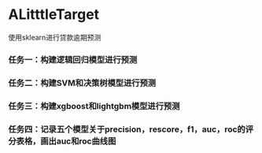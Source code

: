 # ALitttleTarget
使用sklearn进行贷款逾期预测
### 任务一：构建逻辑回归模型进行预测

### 任务二：构建SVM和决策树模型进行预测

### 任务三：构建xgboost和lightgbm模型进行预测

### 任务四：记录五个模型关于precision，rescore，f1，auc，roc的评分表格，画出auc和roc曲线图
